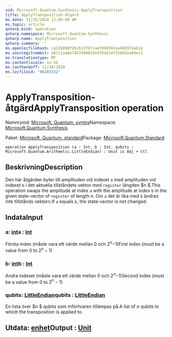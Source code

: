 ```yaml
---
uid: Microsoft.Quantum.Synthesis.ApplyTransposition
title: ApplyTransposition-åtgärd
ms.date: 11/25/2020 12:00:00 AM
ms.topic: article
qsharp.kind: operation
qsharp.namespace: Microsoft.Quantum.Synthesis
qsharp.name: ApplyTransposition
qsharp.summary: ''
ms.openlocfilehash: ca22b090f2b2613f07caef698941ea608374ab1e
ms.sourcegitcommit: a87c1aa8e7453360025e47ba614f25b02ea84ec3
ms.translationtype: MT
ms.contentlocale: sv-SE
ms.lasthandoff: 11/26/2020
ms.locfileid: "96203322"
---
```

# <a name="applytransposition-operation"></a><span data-ttu-id="a21ba-102">ApplyTransposition-åtgärd</span><span class="sxs-lookup"><span data-stu-id="a21ba-102">ApplyTransposition operation</span></span>

<span data-ttu-id="a21ba-103">Namnrymd: [Microsoft. Quantum. syntes](xref:Microsoft.Quantum.Synthesis)</span><span class="sxs-lookup"><span data-stu-id="a21ba-103">Namespace: [Microsoft.Quantum.Synthesis](xref:Microsoft.Quantum.Synthesis)</span></span>

<span data-ttu-id="a21ba-104">Paket: [Microsoft. Quantum. standard](https://nuget.org/packages/Microsoft.Quantum.Standard)</span><span class="sxs-lookup"><span data-stu-id="a21ba-104">Package: [Microsoft.Quantum.Standard](https://nuget.org/packages/Microsoft.Quantum.Standard)</span></span>




```qsharp
operation ApplyTransposition (a : Int, b : Int, qubits : Microsoft.Quantum.Arithmetic.LittleEndian) : Unit is Adj + Ctl
```


## <a name="description"></a><span data-ttu-id="a21ba-105">Beskrivning</span><span class="sxs-lookup"><span data-stu-id="a21ba-105">Description</span></span>

<span data-ttu-id="a21ba-106">Den här åtgärden byter till amplituden vid indexet `a` med amplituden vid indexet `b` i det aktuella tillståndets vektor med `register` längden $n $.</span><span class="sxs-lookup"><span data-stu-id="a21ba-106">This operation swaps the amplitude at index `a` with the amplitude at index `b` in the given state-vector of `register` of length $n$.</span></span>  <span data-ttu-id="a21ba-107">Om `a` det är lika med `b` ändras inte tillstånds vektorn.</span><span class="sxs-lookup"><span data-stu-id="a21ba-107">If `a` equals `b`, the state-vector is not changed.</span></span>

## <a name="input"></a><span data-ttu-id="a21ba-108">Indata</span><span class="sxs-lookup"><span data-stu-id="a21ba-108">Input</span></span>

### <a name="a--int"></a><span data-ttu-id="a21ba-109">a: [int](xref:microsoft.quantum.lang-ref.int)</span><span class="sxs-lookup"><span data-stu-id="a21ba-109">a : [Int](xref:microsoft.quantum.lang-ref.int)</span></span>

<span data-ttu-id="a21ba-110">Första index (måste vara ett värde mellan 0 och $2 ^ n-$1)</span><span class="sxs-lookup"><span data-stu-id="a21ba-110">First index (must be a value from 0 to $2^n - 1$)</span></span>


### <a name="b--int"></a><span data-ttu-id="a21ba-111">b: [int](xref:microsoft.quantum.lang-ref.int)</span><span class="sxs-lookup"><span data-stu-id="a21ba-111">b : [Int](xref:microsoft.quantum.lang-ref.int)</span></span>

<span data-ttu-id="a21ba-112">Andra indexet (måste vara ett värde mellan 0 och $2 ^ n-$1)</span><span class="sxs-lookup"><span data-stu-id="a21ba-112">Second index (must be a value from 0 to $2^n - 1$)</span></span>


### <a name="qubits--littleendian"></a><span data-ttu-id="a21ba-113">qubits: [LittleEndian](xref:Microsoft.Quantum.Arithmetic.LittleEndian)</span><span class="sxs-lookup"><span data-stu-id="a21ba-113">qubits : [LittleEndian](xref:Microsoft.Quantum.Arithmetic.LittleEndian)</span></span>

<span data-ttu-id="a21ba-114">En lista över $n $ qubits som införlivaren tillämpas på.</span><span class="sxs-lookup"><span data-stu-id="a21ba-114">A list of $n$ qubits to which the transposition is applied to.</span></span>



## <a name="output--unit"></a><span data-ttu-id="a21ba-115">Utdata: [enhet](xref:microsoft.quantum.lang-ref.unit)</span><span class="sxs-lookup"><span data-stu-id="a21ba-115">Output : [Unit](xref:microsoft.quantum.lang-ref.unit)</span></span>

